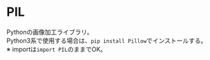 # PIL
Pythonの画像加工ライブラリ。  
Python3系で使用する場合は、`pip install Pillow`でインストールする。  
※ importは`import PIL`のままでOK。  

